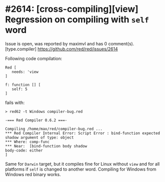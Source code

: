 
#2614: [cross-compiling][view] Regression on compiling with `self` word
================================================================================
Issue is open, was reported by maximvl and has 0 comment(s).
[type.compiler]
<https://github.com/red/red/issues/2614>

Following code compilation:
```
Red [
   needs: 'view
]

f: function [] [
   self: 5
]
```
fails with:
```
> red62 -t Windows compiler-bug.red 

-=== Red Compiler 0.6.2 ===- 

Compiling /home/max/red/compiler-bug.red ...
*** Red Compiler Internal Error: Script Error : bind-function expected shadow argument of type: object 
*** Where: comp-func 
*** Near:  [bind-function body shadow 
body-code: either
] 
```

Same for `Darwin` target, but it compiles fine for Linux without `view` and for all platforms if `self` is changed to another word. Compiling for Windows from Windows red binary works.


